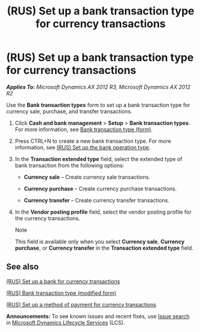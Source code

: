 ﻿---
title: (RUS) Set up a bank transaction type for currency transactions
TOCTitle: (RUS) Set up a bank transaction type for currency transactions
ms:assetid: 86bff35b-b068-495c-bd43-86fcb72d6829
ms:mtpsurl: https://technet.microsoft.com/en-us/library/JJ856172(v=AX.60)
ms:contentKeyID: 50407011
ms.date: 04/18/2014
mtps_version: v=AX.60
---

# (RUS) Set up a bank transaction type for currency transactions 


_**Applies To:** Microsoft Dynamics AX 2012 R3, Microsoft Dynamics AX 2012 R2_

Use the **Bank transaction types** form to set up a bank transaction type for currency sale, purchase, and transfer transactions.

1.  Click **Cash and bank management** \> **Setup** \> **Bank transaction types**. For more information, see [Bank transaction type (form)](https://technet.microsoft.com/en-us/library/aa619635\(v=ax.60\)).

2.  Press CTRL+N to create a new bank transaction type. For more information, see [(RUS) Set up the bank operation type](rus-set-up-the-bank-operation-type.md).

3.  In the **Transaction extended type** field, select the extended type of bank transaction from the following options:
    
      - **Currency sale** – Create currency sale transactions.
    
      - **Currency purchase** – Create currency purchase transactions.
    
      - **Currency transfer** – Create currency transfer transactions.

4.  In the **Vendor posting profile** field, select the vendor posting profile for the currency transactions.
    

    > [!NOTE]
    > <P>This field is available only when you select <STRONG>Currency sale</STRONG>, <STRONG>Currency purchase</STRONG>, or <STRONG>Currency transfer</STRONG> in the <STRONG>Transaction extended type</STRONG> field.</P>



## See also

[(RUS) Set up a bank for currency transactions](rus-set-up-a-bank-for-currency-transactions.md)

[(RUS) Bank transaction type (modified form)](https://technet.microsoft.com/en-us/library/jj856166\(v=ax.60\))

[(RUS) Set up a method of payment for currency transactions](rus-set-up-a-method-of-payment-for-currency-transactions.md)

  
**Announcements:** To see known issues and recent fixes, use [Issue search](http://go.microsoft.com/fwlink/?linkid=389258) in [Microsoft Dynamics Lifecycle Services](http://go.microsoft.com/fwlink/?linkid=306505) (LCS).

